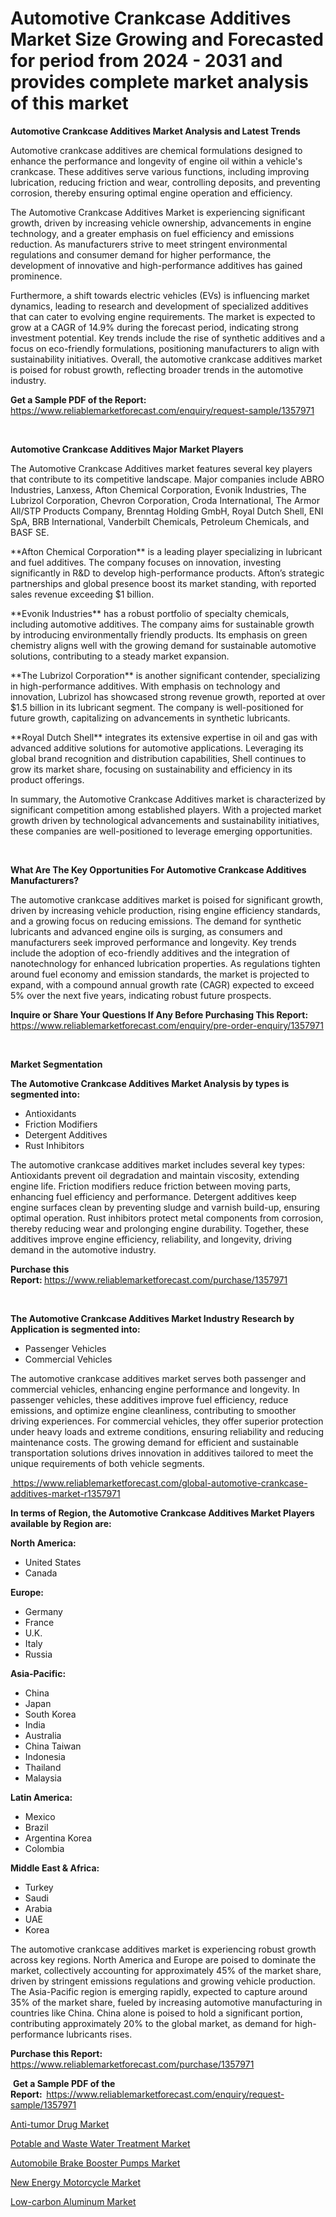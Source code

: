 <p><h1>Automotive Crankcase Additives Market Size Growing and Forecasted for period from 2024 - 2031 and provides complete market analysis of this market</h1></p><p><strong>Automotive Crankcase Additives Market Analysis and Latest Trends</strong></p>
<p><p>Automotive crankcase additives are chemical formulations designed to enhance the performance and longevity of engine oil within a vehicle's crankcase. These additives serve various functions, including improving lubrication, reducing friction and wear, controlling deposits, and preventing corrosion, thereby ensuring optimal engine operation and efficiency.</p><p>The Automotive Crankcase Additives Market is experiencing significant growth, driven by increasing vehicle ownership, advancements in engine technology, and a greater emphasis on fuel efficiency and emissions reduction. As manufacturers strive to meet stringent environmental regulations and consumer demand for higher performance, the development of innovative and high-performance additives has gained prominence.</p><p>Furthermore, a shift towards electric vehicles (EVs) is influencing market dynamics, leading to research and development of specialized additives that can cater to evolving engine requirements. The market is expected to grow at a CAGR of 14.9% during the forecast period, indicating strong investment potential. Key trends include the rise of synthetic additives and a focus on eco-friendly formulations, positioning manufacturers to align with sustainability initiatives. Overall, the automotive crankcase additives market is poised for robust growth, reflecting broader trends in the automotive industry.</p></p>
<p><strong>Get a Sample PDF of the Report:&nbsp;</strong> <a href="https://www.reliablemarketforecast.com/enquiry/request-sample/1357971?utm_campaign=1108&utm_medium=2&utm_source=Github&utm_content=ia&utm_term=03112024&utm_id=automotive-crankcase-additives">https://www.reliablemarketforecast.com/enquiry/request-sample/1357971</a></p>
<p>&nbsp;</p>
<p><strong>Automotive Crankcase Additives Major Market Players</strong></p>
<p><p>The Automotive Crankcase Additives market features several key players that contribute to its competitive landscape. Major companies include ABRO Industries, Lanxess, Afton Chemical Corporation, Evonik Industries, The Lubrizol Corporation, Chevron Corporation, Croda International, The Armor All/STP Products Company, Brenntag Holding GmbH, Royal Dutch Shell, ENI SpA, BRB International, Vanderbilt Chemicals, Petroleum Chemicals, and BASF SE.</p><p>**Afton Chemical Corporation** is a leading player specializing in lubricant and fuel additives. The company focuses on innovation, investing significantly in R&D to develop high-performance products. Afton’s strategic partnerships and global presence boost its market standing, with reported sales revenue exceeding $1 billion.</p><p>**Evonik Industries** has a robust portfolio of specialty chemicals, including automotive additives. The company aims for sustainable growth by introducing environmentally friendly products. Its emphasis on green chemistry aligns well with the growing demand for sustainable automotive solutions, contributing to a steady market expansion.</p><p>**The Lubrizol Corporation** is another significant contender, specializing in high-performance additives. With emphasis on technology and innovation, Lubrizol has showcased strong revenue growth, reported at over $1.5 billion in its lubricant segment. The company is well-positioned for future growth, capitalizing on advancements in synthetic lubricants.</p><p>**Royal Dutch Shell** integrates its extensive expertise in oil and gas with advanced additive solutions for automotive applications. Leveraging its global brand recognition and distribution capabilities, Shell continues to grow its market share, focusing on sustainability and efficiency in its product offerings.</p><p>In summary, the Automotive Crankcase Additives market is characterized by significant competition among established players. With a projected market growth driven by technological advancements and sustainability initiatives, these companies are well-positioned to leverage emerging opportunities.</p></p>
<p>&nbsp;</p>
<p><strong>What Are The Key Opportunities For Automotive Crankcase Additives Manufacturers?</strong></p>
<p><p>The automotive crankcase additives market is poised for significant growth, driven by increasing vehicle production, rising engine efficiency standards, and a growing focus on reducing emissions. The demand for synthetic lubricants and advanced engine oils is surging, as consumers and manufacturers seek improved performance and longevity. Key trends include the adoption of eco-friendly additives and the integration of nanotechnology for enhanced lubrication properties. As regulations tighten around fuel economy and emission standards, the market is projected to expand, with a compound annual growth rate (CAGR) expected to exceed 5% over the next five years, indicating robust future prospects.</p></p>
<p><strong>Inquire or Share Your Questions If Any Before Purchasing This Report:</strong> <a href="https://www.reliablemarketforecast.com/enquiry/pre-order-enquiry/1357971?utm_campaign=1108&utm_medium=2&utm_source=Github&utm_content=ia&utm_term=03112024&utm_id=automotive-crankcase-additives">https://www.reliablemarketforecast.com/enquiry/pre-order-enquiry/1357971</a></p>
<p>&nbsp;</p>
<p><strong>Market Segmentation</strong></p>
<p><strong>The Automotive Crankcase Additives Market Analysis by types is segmented into:</strong></p>
<p><ul><li>Antioxidants</li><li>Friction Modifiers</li><li>Detergent Additives</li><li>Rust Inhibitors</li></ul></p>
<p><p>The automotive crankcase additives market includes several key types: Antioxidants prevent oil degradation and maintain viscosity, extending engine life. Friction modifiers reduce friction between moving parts, enhancing fuel efficiency and performance. Detergent additives keep engine surfaces clean by preventing sludge and varnish build-up, ensuring optimal operation. Rust inhibitors protect metal components from corrosion, thereby reducing wear and prolonging engine durability. Together, these additives improve engine efficiency, reliability, and longevity, driving demand in the automotive industry.</p></p>
<p><strong>Purchase this Report:&nbsp;</strong><a href="https://www.reliablemarketforecast.com/purchase/1357971?utm_campaign=1108&utm_medium=2&utm_source=Github&utm_content=ia&utm_term=03112024&utm_id=automotive-crankcase-additives">https://www.reliablemarketforecast.com/purchase/1357971</a></p>
<p>&nbsp;</p>
<p><strong>The Automotive Crankcase Additives Market Industry Research by Application is segmented into:</strong></p>
<p><ul><li>Passenger Vehicles</li><li>Commercial Vehicles</li></ul></p>
<p><p>The automotive crankcase additives market serves both passenger and commercial vehicles, enhancing engine performance and longevity. In passenger vehicles, these additives improve fuel efficiency, reduce emissions, and optimize engine cleanliness, contributing to smoother driving experiences. For commercial vehicles, they offer superior protection under heavy loads and extreme conditions, ensuring reliability and reducing maintenance costs. The growing demand for efficient and sustainable transportation solutions drives innovation in additives tailored to meet the unique requirements of both vehicle segments.</p></p>
<p><a href="https://www.reliablemarketforecast.com/global-automotive-crankcase-additives-market-r1357971?utm_campaign=1108&utm_medium=2&utm_source=Github&utm_content=ia&utm_term=03112024&utm_id=automotive-crankcase-additives">&nbsp;https://www.reliablemarketforecast.com/global-automotive-crankcase-additives-market-r1357971</a></p>
<p><strong>In terms of Region, the Automotive Crankcase Additives Market Players available by Region are:</strong></p>
<p>
    <p> <strong> North America: </strong>
        <ul>
            <li>United States</li>
            <li>Canada</li>
        </ul>
        </p> 
    <p> <strong> Europe: </strong>
        <ul>
            <li>Germany</li>
            <li>France</li>
            <li>U.K.</li>
            <li>Italy</li>
            <li>Russia</li>
        </ul>
        </p> 
    <p> <strong> Asia-Pacific: </strong>
        <ul>
            <li>China</li>
            <li>Japan</li>
            <li>South Korea</li>
            <li>India</li>
            <li>Australia</li>
            <li>China Taiwan</li>
            <li>Indonesia</li>
            <li>Thailand</li>
            <li>Malaysia</li>
        </ul>
        </p> 
    <p> <strong> Latin America: </strong>
        <ul>
            <li>Mexico</li>
            <li>Brazil</li>
            <li>Argentina Korea</li>
            <li>Colombia</li>
        </ul>
        </p> 
    <p> <strong> Middle East & Africa: </strong>
        <ul>
            <li>Turkey</li>
            <li>Saudi</li>
            <li>Arabia</li>
            <li>UAE</li>
            <li>Korea</li>
        </ul>
    </p>
    </p>
<p><p>The automotive crankcase additives market is experiencing robust growth across key regions. North America and Europe are poised to dominate the market, collectively accounting for approximately 45% of the market share, driven by stringent emissions regulations and growing vehicle production. The Asia-Pacific region is emerging rapidly, expected to capture around 35% of the market share, fueled by increasing automotive manufacturing in countries like China. China alone is poised to hold a significant portion, contributing approximately 20% to the global market, as demand for high-performance lubricants rises.</p></p>
<p><strong>Purchase this Report: </strong><a href="https://www.reliablemarketforecast.com/purchase/1357971?utm_campaign=1108&utm_medium=2&utm_source=Github&utm_content=ia&utm_term=03112024&utm_id=automotive-crankcase-additives">https://www.reliablemarketforecast.com/purchase/1357971</a></p>
<p>&nbsp;<strong>Get a Sample PDF of the Report:&nbsp;&nbsp;</strong><a href="https://www.reliablemarketforecast.com/enquiry/request-sample/1357971?utm_campaign=1108&utm_medium=2&utm_source=Github&utm_content=ia&utm_term=03112024&utm_id=automotive-crankcase-additives">https://www.reliablemarketforecast.com/enquiry/request-sample/1357971</a></p>
<p><strong></strong></p>
<p><p><a href="https://issuu.com/reportprime-2/docs/anti-tumor-drug-market-size-2030.pp_dfe57f535a929d?utm_campaign=1108&utm_medium=2&utm_source=Github&utm_content=ia&utm_term=03112024&utm_id=automotive-crankcase-additives">Anti-tumor Drug Market</a></p><p><a href="https://issuu.com/reportprime-2/docs/potable-and-waste-water-treatment-m_8b6af2f416614a?utm_campaign=1108&utm_medium=2&utm_source=Github&utm_content=ia&utm_term=03112024&utm_id=automotive-crankcase-additives">Potable and Waste Water Treatment Market</a></p><p><a href="https://github.com/cecilebbruhter/Market-Research-Report-List-1/blob/main/automobile-brake-booster-pumps-market.md?utm_campaign=1108&utm_medium=2&utm_source=Github&utm_content=ia&utm_term=03112024&utm_id=automotive-crankcase-additives">Automobile Brake Booster Pumps Market</a></p><p><a href="https://github.com/doyeme32g/Market-Research-Report-List-1/blob/main/new-energy-motorcycle-market.md?utm_campaign=1108&utm_medium=2&utm_source=Github&utm_content=ia&utm_term=03112024&utm_id=automotive-crankcase-additives">New Energy Motorcycle Market</a></p><p><a href="https://www.linkedin.com/pulse/low-carbon-aluminum-spectrum-usage-patterns-sector-evolution-h86he?utm_campaign=1108&utm_medium=2&utm_source=Github&utm_content=ia&utm_term=03112024&utm_id=automotive-crankcase-additives">Low-carbon Aluminum Market</a></p></p>